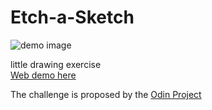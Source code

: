 # Etch-a-Sketch

![demo image](https://jeremie-r.github.io/Etch-a-Sketch/demo.png)

little drawing exercise \
[Web demo here](https://jeremie-r.github.io/Etch-a-Sketch/index.html)

The challenge is proposed by the [Odin Project](https://www.theodinproject.com/lessons/foundations-etch-a-sketch)
